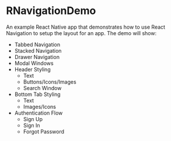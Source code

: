 # RNavigationDemo
An example React Native app that demonstrates how to use React Navigation
to setup the layout for an app. The demo will show:

* Tabbed Navigation
* Stacked Navigation
* Drawer Navigation
* Modal Windows
* Header Styling
  - Text
  - Buttons/Icons/Images
  - Search Window
* Bottom Tab Styling
  - Text
  - Images/Icons
* Authentication Flow
  - Sign Up
  - Sign In
  - Forgot Password
  
